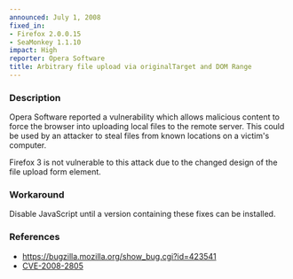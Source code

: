 ```yaml
---
announced: July 1, 2008
fixed_in:
- Firefox 2.0.0.15
- SeaMonkey 1.1.10
impact: High
reporter: Opera Software
title: Arbitrary file upload via originalTarget and DOM Range
---
```


<h3>Description</h3>

<p>Opera Software reported a vulnerability which allows malicious content to force the browser into uploading local files to the remote server. This could be used by an attacker to steal files from known locations on a victim's computer.</p>

<p>Firefox 3 is not vulnerable to this attack due to the changed
design of the file upload form element.</p>

<h3>Workaround</h3>

<p>Disable JavaScript until a version containing these fixes can be installed.</p>

<h3>References</h3>

<ul>
  <li><a href="https://bugzilla.mozilla.org/show_bug.cgi?id=423541">https://bugzilla.mozilla.org/show_bug.cgi?id=423541</a></li>
  <li><a class="ex-ref" href="http://cve.mitre.org/cgi-bin/cvename.cgi?name=CVE-2008-2805">CVE-2008-2805</a></li>

</ul>



